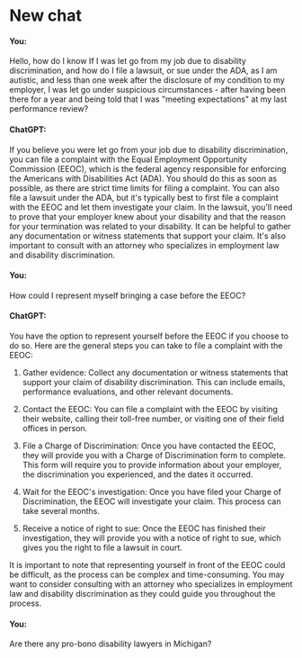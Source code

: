 # New chat

#### You:
Hello, how do I know If I was let go from my job due to disability discrimination, and how do I file a lawsuit, or sue under the ADA, as I am autistic, and less than one week after the disclosure of my condition to my employer, I was let go under suspicious circumstances - after having been there for a year and being told that I was "meeting expectations" at my last performance review? 

#### ChatGPT:
If you believe you were let go from your job due to disability discrimination, you can file a complaint with the Equal Employment Opportunity Commission (EEOC), which is the federal agency responsible for enforcing the Americans with Disabilities Act (ADA). You should do this as soon as possible, as there are strict time limits for filing a complaint. You can also file a lawsuit under the ADA, but it's typically best to first file a complaint with the EEOC and let them investigate your claim. In the lawsuit, you'll need to prove that your employer knew about your disability and that the reason for your termination was related to your disability. It can be helpful to gather any documentation or witness statements that support your claim. It's also important to consult with an attorney who specializes in employment law and disability discrimination.


#### You:
How could I represent myself bringing a case before the EEOC? 

#### ChatGPT:
You have the option to represent yourself before the EEOC if you choose to do so. Here are the general steps you can take to file a complaint with the EEOC:

1. Gather evidence: Collect any documentation or witness statements that support your claim of disability discrimination. This can include emails, performance evaluations, and other relevant documents.

2. Contact the EEOC: You can file a complaint with the EEOC by visiting their website, calling their toll-free number, or visiting one of their field offices in person.

3. File a Charge of Discrimination: Once you have contacted the EEOC, they will provide you with a Charge of Discrimination form to complete. This form will require you to provide information about your employer, the discrimination you experienced, and the dates it occurred.

4. Wait for the EEOC's investigation: Once you have filed your Charge of Discrimination, the EEOC will investigate your claim. This process can take several months.

5. Receive a notice of right to sue: Once the EEOC has finished their investigation, they will provide you with a notice of right to sue, which gives you the right to file a lawsuit in court.

It is important to note that representing yourself in front of the EEOC could be difficult, as the process can be complex and time-consuming. You may want to consider consulting with an attorney who specializes in employment law and disability discrimination as they could guide you throughout the process.


#### You:
Are there any pro-bono disability lawyers in Michigan? 
